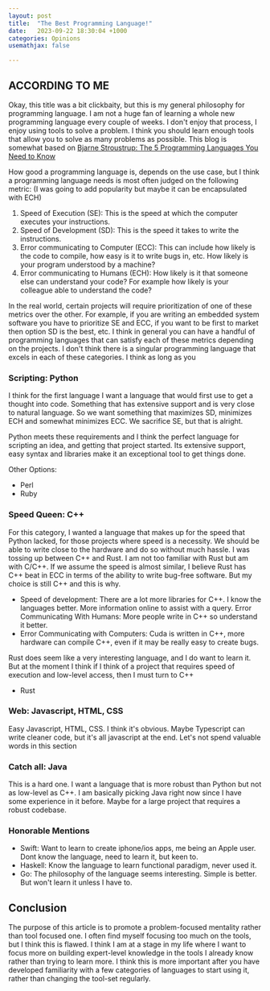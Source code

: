 ```yaml
---
layout: post
title:  "The Best Programming Language!"
date:   2023-09-22 18:30:04 +1000
categories: Opinions
usemathjax: false

---
```

## ACCORDING TO ME


Okay, this title was a bit clickbaity, but this is my general philosophy for programming language. I am not a huge fan of learning a whole new programming language every couple of weeks. I don't enjoy that process, I enjoy using tools to solve a problem. I think you should learn enough tools that allow you to solve as many problems as possible.  This blog is somewhat based on [Bjarne Stroustrup: The 5 Programming Languages You Need to Know ](https://www.youtube.com/watch?v=NvWTnIoQZj4&ab_channel=BigThink) 

How good a programming language is, depends on the use case, but I think a programming language needs is most often judged on the following metric: (I was going to add popularity but maybe it can be encapsulated with ECH)

1. Speed of Execution (SE): This is the speed at which the computer executes your instructions.
2. Speed of Development (SD): This is the speed it takes to write the instructions.
3. Error communicating to Computer (ECC): This can include how likely is the code to compile, how easy is it to write bugs in, etc. How likely is your program understood by a machine?
4. Error communicating to Humans (ECH): How likely is it that someone else can understand your code? For example how likely is your colleague able to understand the code?

 In the real world, certain projects will require prioritization of one of these metrics over the other. For example, if you are writing an embedded system software you have to prioritize SE and ECC, if you want to be first to market then option SD is the best, etc. I think in general you can have a handful of programming languages that can satisfy each of these metrics depending on the projects. I don't think there is a singular programming language that excels in each of these categories. I think as long as you 

### Scripting: Python

I think for the first language I want a language that would first use to get a thought into code. Something that has extensive support and is very close to natural language. So we want something that maximizes SD, minimizes ECH and somewhat minimizes ECC. We sacrifice SE, but that is alright.

Python meets these requirements and I think the perfect language for scripting an idea, and getting that project started. Its extensive support, easy syntax and libraries make it an exceptional tool to get things done.

Other Options:
- Perl
- Ruby

### Speed Queen: C++

For this category, I wanted a language that makes up for the speed that Python lacked, for those projects where speed is a necessity. We should be able to write close to the hardware and do so without much hassle. I was tossing up between C++ and Rust. I am not too familiar with Rust but am with C/C++. If we assume the speed is almost similar, I believe Rust has C++ beat in ECC in terms of the ability to write bug-free software. But my choice is still C++ and this is why.

- Speed of development: There are a lot more libraries for C++. I know the languages better. More information online to assist with a query.
Error Communicating With Humans: More people write in C++ so understand it better.
- Error Communicating with Computers: Cuda is written in C++, more hardware can compile C++, even if it may be really easy to create bugs.

Rust does seem like a very interesting language, and I do want to learn it. But at the moment I think if I think of a project that requires speed of execution and low-level access, then I must turn to C++

- Rust

### Web: Javascript, HTML, CSS

Easy Javascript, HTML, CSS. I think it's obvious. Maybe Typescript can write cleaner code, but it's all javascript at the end. Let's not spend valuable words in this section


### Catch all: Java

This is a hard one. I want a language that is more robust than Python but not as low-level as C++. I am basically picking Java right now since I have some experience in it before. Maybe for a large project that requires a robust codebase. 

### Honorable Mentions

- Swift: Want to learn to create iphone/ios apps, me being an Apple user. Dont know the language, need to learn it, but keen to.
- Haskell: Know the language to learn functional paradigm, never used it.
- Go: The philosophy of the language seems interesting. Simple is better. But won't learn it unless I have to.


## Conclusion

The purpose of this article is to promote a problem-focused mentality rather than tool focused one. I often find myself focusing too much on the tools, but I think this is flawed. I think I am at a stage in my life where I want to focus more on building expert-level knowledge in the tools I already know rather than trying to learn more. I think this is more important after you have developed familiarity with a few categories of languages to start using it, rather than changing the tool-set regularly.